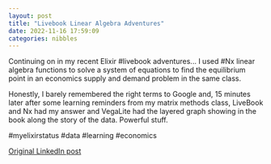 ```yaml
---
layout: post
title: "Livebook Linear Algebra Adventures"
date: 2022-11-16 17:59:09
categories: nibbles
---
```


Continuing on in my recent Elixir #livebook adventures... I used #Nx linear algebra functions to solve a system of equations to find the equilibrium point in an economics supply and demand problem in the same class.

Honestly, I barely remembered the right terms to Google and, 15 minutes later after some learning reminders from my matrix methods class, LiveBook and Nx had my answer and VegaLite had the layered graph showing in the book along the story of the data. Powerful stuff.

#myelixirstatus #data #learning #economics

[Original LinkedIn post](https://www.linkedin.com/feed/update/urn%3Ali%3Ashare%3A6998706038950567936)

